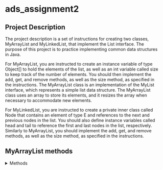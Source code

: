 # ads_assignment2

## Project Description
The project description is a set of instructions for creating two classes, MyArrayList and MyLinkedList, that implement the List interface. The purpose of this project is to practice implementing common data structures in Java.

For MyArrayList, you are instructed to create an instance variable of type Object[] to hold the elements of the list, as well as an int variable called size to keep track of the number of elements. You should then implement the add, get, and remove methods, as well as the size method, as specified in the instructions. The MyArrayList class is an implementation of the MyList interface, which represents a simple list data structure. The MyArrayList class uses an array to store its elements, and it resizes the array when necessary to accommodate new elements.

For MyLinkedList, you are instructed to create a private inner class called Node that contains an element of type E and references to the next and previous nodes in the list. You should also define instance variables called head and tail to reference the first and last nodes in the list, respectively. Similarly to MyArrayList, you should implement the add, get, and remove methods, as well as the size method, as specified in the instructions.

## MyArrayList methods
<details>
<summary>Methods</summary>
  <details>
  <summary>size()</summary>
  Returns the number of elements in the list.
  </details>
  <details>
  <summary>contains(Object o)</summary>
  Returns true if the list contains the specified element, false otherwise.
  </details>
  <details>
  <summary>add(T item)</summary>
  Adds the specified element to the end of the list.
  </details>
  <details>
  <summary>add(T item, int index)</summary>
  Adds the specified element to the list at the specified index. If the index is out of range, an IndexOutOfBoundsException is thrown.
  </details>
  <details>
  <summary>remove(T item)</summary>
  Removes the first occurrence of the specified element from the list, if it is present. Returns true if the element was removed, false otherwise.
  </details>
  <details>
  <summary>remove(int index)</summary>
  Removes the element at the specified index from the list. Returns the element that was removed. If the index is out of range, an IndexOutOfBoundsException is thrown.
  </details>
  <details>
  <summary>clear()</summary>
  Removes all elements from the list.
  </details>
  <details>
  <summary>get(int index)</summary>
  Returns the element at the specified index. If the index is out of range, an IndexOutOfBoundsException is thrown.
  </details>
  <details>
  <summary>indexOf(Object o)</summary>
  Returns the index of the first occurrence of the specified element in the list, or -1 if the element is not present.
  </details>
  <details>
  <summary>lastIndexOf(Object o)</summary>
  Returns the index of the last occurrence of the specified element in the list, or -1 if the element is not present.
  </details>
  <details>
  <summary>sort()</summary>
  Sorts the elements in the list in ascending order using their natural order.
  </details>
